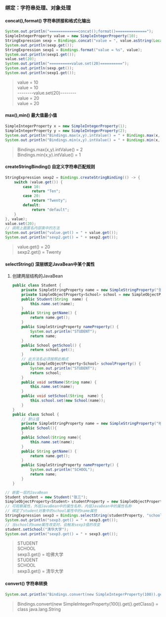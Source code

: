 ### 绑定：字符串处理、对象处理

#### concat(),format() 字符串拼接和格式化输出

```java
System.out.println("=============concat();format()==============");  
SimpleIntegerProperty value = new SimpleIntegerProperty(10);  
StringExpression sexp = Bindings.concat("value = ", value.asString(Locale.getDefault(), "%s"));  
System.out.println(sexp.get());  
StringExpression sexp1 = Bindings.format("value = %s", value);  
System.out.println(sexp1.get());  
value.set(20);  
System.out.println("==========value.set(20)==========");  
System.out.println(sexp.get());  
System.out.println(sexp1.get());
```

> value = 10  
> value = 10  
> --------value.set(20)--------  
> value = 20  
> value = 20  

#### max(),min() 最大值最小值

```java
SimpleIntegerProperty x = new SimpleIntegerProperty(1);  
SimpleIntegerProperty y = new SimpleIntegerProperty(2);  
System.out.println("Bindings.max(x,y).intValue() = " + Bindings.max(x, y).intValue());  
System.out.println("Bindings.min(x,y).intValue() = " + Bindings.min(x, y).intValue());
```

> Bindings.max(x,y).intValue() = 2  
> Bindings.min(x,y).intValue() = 1  

#### createStringBinding() 自定义字符串匹配规则

```java
StringExpression sexp2 = Bindings.createStringBinding(() -> {  
    switch (value.get()) {  
        case 10:  
            return "Ten";  
        case 20:  
            return "Twenty";  
        default:  
            return "default";  
    }  
}, value);  
value.set(20);  
// 调用上面匿名内部类中的方法
System.out.println("value.get() = " + value.get());  
System.out.println("sexp2.get() = " + sexp2.get());
```

> value.get() = 20  
> sexp2.get() = Twenty  

#### selectString() 深层绑定JavaBean中某个属性

1. 创建两层结构的JavaBean
  
   ```java
   public class Student {
       private SimpleStringProperty name = new SimpleStringProperty("张三");
       private SimpleObjectProperty<School> school = new SimpleObjectProperty<>(new School());
       public Student(String  name) {
           this.name.set(name);
       }
       public String getName() {
           return name.get();
       }
       public SimpleStringProperty nameProperty() {
           System.out.println("STUDENT");
           return name;
       }
       public School getSchool() {
           return school.get();
       }
       // 此方法名必须按照此格式  
       public SimpleObjectProperty<School> schoolProperty() {
           System.out.println("STUDENT");
           return school;
       }
       public void setName(String name) {
           this.name.set(name);
       }
       public void setSchool(String  name) {
           this.school.set(new School(name));
       }
   }
   public class School {
       // 默认值  
       private SimpleStringProperty name = new SimpleStringProperty("哈佛大学");
       public School(){
       }
       public School(String name){
           this.name.set(name);
       }
       public String getName() {
           return name.get();
       }
       public SimpleStringProperty nameProperty() {
           System.out.println("SCHOOL");
           return name;
       }
   }
   ```

```java
// 嵌套一层的JavaBean
Student student = new Student("张三");  
SimpleObjectProperty<Student> studentProperty = new SimpleObjectProperty<>(student);  
// 可观察属性，外层JavaBean中的属性名称，内层JavaBean中的属性名称  
// 绑定了student对象中的school属性中的name属性  
StringExpression sexp3 = Bindings.selectString(studentProperty, "school", "name");  
System.out.println("sexp3.get() = " + sexp3.get());  
// 当school的name属性改变时，会触发sexp3值的改变  
student.setSchool("清华大学");  
System.out.println("sexp3.get() = " + sexp3.get());
```

> STUDENT  
> SCHOOL  
> sexp3.get() = 哈佛大学  
> STUDENT  
> SCHOOL  
> sexp3.get() = 清华大学  

#### convert() 字符串转换

```java
System.out.println("Bindings.convert(new SimpleIntegerProperty(100)).get().getClass() = " + Bindings.convert(new SimpleIntegerProperty(100)).get().getClass());
```

> Bindings.convert(new SimpleIntegerProperty(100)).get().getClass() = class java.lang.String